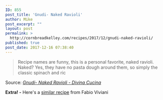 ```yaml
---
ID: 855
post_title: 'Gnudi- Naked Ravioli'
author: Mike
post_excerpt: ""
layout: post
permalink: >
  http://cornbreadkelley.com/recipes/2017/12/gnudi-naked-ravioli/
published: true
post_date: 2017-12-16 07:38:40
---
```

<blockquote>Recipe names are funny, this is a personal favorite, naked ravioli. Naked? Yes, they have no pasta dough around them, so simply the classic spinach and ric</blockquote>
Source: <em><a href="http://divinacucina.com/2016/02/gnudi-naked-ravioli/">Gnudi- Naked Ravioli - Divina Cucina</a></em>

<strong>Extra! -</strong> Here's a <a href="http://abcnews.go.com/GMA/recipe?id=8277372">similar recipe</a> from Fabio Viviani